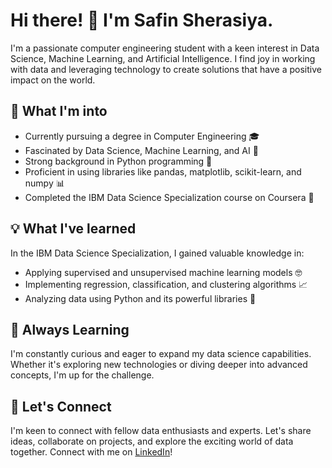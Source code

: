 # Hi there! 👋 I'm Safin Sherasiya.

I'm a passionate computer engineering student with a keen interest in Data Science, Machine Learning, and Artificial Intelligence. I find joy in working with data and leveraging technology to create solutions that have a positive impact on the world.

## 🚀 What I'm into

- Currently pursuing a degree in Computer Engineering 🎓
- Fascinated by Data Science, Machine Learning, and AI 🤖
- Strong background in Python programming 🐍
- Proficient in using libraries like pandas, matplotlib, scikit-learn, and numpy 📊
- Completed the IBM Data Science Specialization course on Coursera 🎯

## 💡 What I've learned

In the IBM Data Science Specialization, I gained valuable knowledge in:

- Applying supervised and unsupervised machine learning models 🤓
- Implementing regression, classification, and clustering algorithms 📈
- Analyzing data using Python and its powerful libraries 🐘

## 🌱 Always Learning

I'm constantly curious and eager to expand my data science capabilities. Whether it's exploring new technologies or diving deeper into advanced concepts, I'm up for the challenge.

## 👥 Let's Connect

I'm keen to connect with fellow data enthusiasts and experts. Let's share ideas, collaborate on projects, and explore the exciting world of data together. Connect with me on [LinkedIn](https://www.linkedin.com/in/safin-sherasiya/)!

